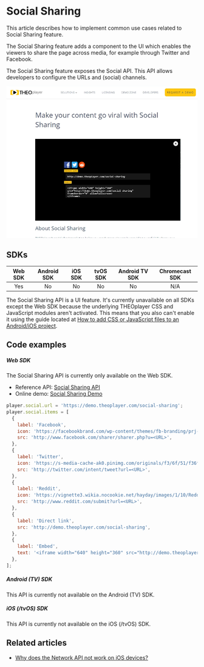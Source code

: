 # Social Sharing

This article describes how to implement common use cases related to Social Sharing feature.

The Social Sharing feature adds a component to the UI which enables the viewers to share the page across media, for example through Twitter and Facebook.

The Social Sharing feature exposes the Social API. This API allows developers to configure the URLs and (social) channels.

![Social Sharing](../../../../theoplayer/assets/img/social-sharing.png 'Social Sharing')

## SDKs

| Web SDK | Android SDK | iOS SDK | tvOS SDK | Android TV SDK | Chromecast SDK |
| :-----: | :---------: | :-----: | :------: | :------------: | :------------: |
|   Yes   |     No      |   No    |    No    |       No       |      N/A       |

The Social Sharing API is a UI feature. It's currently unavailable on all SDKs except the Web SDK because the underlying THEOplayer CSS and JavaScript modules aren't activated. This means that you also can't enable it using the guide located at [How to add CSS or JavaScript files to an Android/iOS project](../../faq/01-how-to-add-css-or-javascript-files-to-android-ios.md).

## Code examples

##### Web SDK

The Social Sharing API is currently only available on the Web SDK.

- Reference API: [Social Sharing API](pathname:///theoplayer/v4/api-reference/web/interfaces/SocialSharing.html)
- Online demo: [Social Sharing Demo](https://demo.theoplayer.com/social-sharing)

```js
player.social.url = 'https://demo.theoplayer.com/social-sharing';
player.social.items = [
  {
    label: 'Facebook',
    icon: 'https://facebookbrand.com/wp-content/themes/fb-branding/prj-fb-branding/assets/images/fb-art.png',
    src: 'http://www.facebook.com/sharer/sharer.php?u=<URL>',
  },
  {
    label: 'Twitter',
    icon: 'https://s-media-cache-ak0.pinimg.com/originals/f3/6f/51/f36f511b261596a2debe85d844bb1b87.png',
    src: 'http://twitter.com/intent/tweet?url=<URL>',
  },
  {
    label: 'Reddit',
    icon: 'https://vignette3.wikia.nocookie.net/hayday/images/1/10/Reddit.png/revision/latest?cb=20160713122603',
    src: 'http://www.reddit.com/submit?url=<URL>',
  },
  {
    label: 'Direct link',
    src: 'http://demo.theoplayer.com/social-sharing',
  },
  {
    label: 'Embed',
    text: '<iframe width="640" height="360" src="http://demo.theoplayer.com/social-sharing" frameborder="0" allowfullscreen>\n</iframe>',
  },
];
```

##### Android (TV) SDK

This API is currently not available on the Android (TV) SDK.

##### iOS (/tvOS) SDK

This API is currently not available on the iOS (/tvOS) SDK.

## Related articles

- [Why does the Network API not work on iOS devices?](../../faq/05-why-does-network-api-not-work-on-ios-devices.md)
